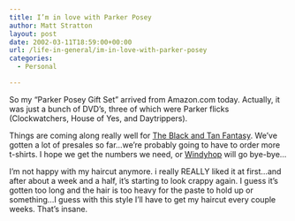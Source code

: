 ```yaml
---
title: I’m in love with Parker Posey
author: Matt Stratton
layout: post
date: 2002-03-11T18:59:00+00:00
url: /life-in-general/im-in-love-with-parker-posey
categories:
  - Personal

---
```

So my &#8220;Parker Posey Gift Set&#8221; arrived from Amazon.com today. Actually, it was just a bunch of DVD&#8217;s, three of which were Parker flicks (Clockwatchers, House of Yes, and Daytrippers).

Things are coming along really well for [The Black and Tan Fantasy][1]. We&#8217;ve gotten a lot of presales so far&#8230;we&#8217;re probably going to have to order more t-shirts. I hope we get the numbers we need, or [Windyhop][2] will go bye-bye&#8230;

I&#8217;m not happy with my haircut anymore. i really REALLY liked it at first&#8230;and after about a week and a half, it&#8217;s starting to look crappy again. I guess it&#8217;s gotten too long and the hair is too heavy for the paste to hold up or something&#8230;I guess with this style I&#8217;ll have to get my haircut every couple weeks. That&#8217;s insane.

 [1]: https://www.windyhop.org/batf
 [2]: https://www.windyhop.org